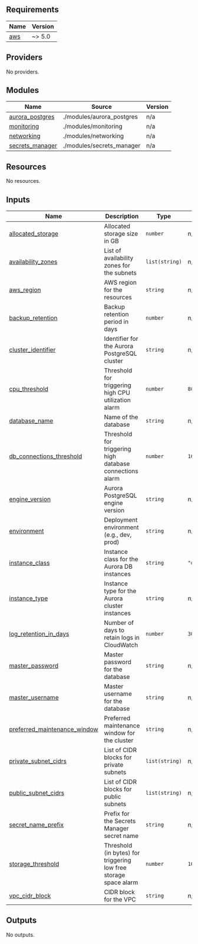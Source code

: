 <!-- BEGIN_TF_DOCS -->
## Requirements

| Name | Version |
|------|---------|
| <a name="requirement_aws"></a> [aws](#requirement\_aws) | ~> 5.0 |

## Providers

No providers.

## Modules

| Name | Source | Version |
|------|--------|---------|
| <a name="module_aurora_postgres"></a> [aurora\_postgres](#module\_aurora\_postgres) | ./modules/aurora_postgres | n/a |
| <a name="module_monitoring"></a> [monitoring](#module\_monitoring) | ./modules/monitoring | n/a |
| <a name="module_networking"></a> [networking](#module\_networking) | ./modules/networking | n/a |
| <a name="module_secrets_manager"></a> [secrets\_manager](#module\_secrets\_manager) | ./modules/secrets_manager | n/a |

## Resources

No resources.

## Inputs

| Name | Description | Type | Default | Required |
|------|-------------|------|---------|:--------:|
| <a name="input_allocated_storage"></a> [allocated\_storage](#input\_allocated\_storage) | Allocated storage size in GB | `number` | n/a | yes |
| <a name="input_availability_zones"></a> [availability\_zones](#input\_availability\_zones) | List of availability zones for the subnets | `list(string)` | n/a | yes |
| <a name="input_aws_region"></a> [aws\_region](#input\_aws\_region) | AWS region for the resources | `string` | n/a | yes |
| <a name="input_backup_retention"></a> [backup\_retention](#input\_backup\_retention) | Backup retention period in days | `number` | n/a | yes |
| <a name="input_cluster_identifier"></a> [cluster\_identifier](#input\_cluster\_identifier) | Identifier for the Aurora PostgreSQL cluster | `string` | n/a | yes |
| <a name="input_cpu_threshold"></a> [cpu\_threshold](#input\_cpu\_threshold) | Threshold for triggering high CPU utilization alarm | `number` | `80` | no |
| <a name="input_database_name"></a> [database\_name](#input\_database\_name) | Name of the database | `string` | n/a | yes |
| <a name="input_db_connections_threshold"></a> [db\_connections\_threshold](#input\_db\_connections\_threshold) | Threshold for triggering high database connections alarm | `number` | `100` | no |
| <a name="input_engine_version"></a> [engine\_version](#input\_engine\_version) | Aurora PostgreSQL engine version | `string` | n/a | yes |
| <a name="input_environment"></a> [environment](#input\_environment) | Deployment environment (e.g., dev, prod) | `string` | n/a | yes |
| <a name="input_instance_class"></a> [instance\_class](#input\_instance\_class) | Instance class for the Aurora DB instances | `string` | `"db.r5.large"` | no |
| <a name="input_instance_type"></a> [instance\_type](#input\_instance\_type) | Instance type for the Aurora cluster instances | `string` | n/a | yes |
| <a name="input_log_retention_in_days"></a> [log\_retention\_in\_days](#input\_log\_retention\_in\_days) | Number of days to retain logs in CloudWatch | `number` | `30` | no |
| <a name="input_master_password"></a> [master\_password](#input\_master\_password) | Master password for the database | `string` | n/a | yes |
| <a name="input_master_username"></a> [master\_username](#input\_master\_username) | Master username for the database | `string` | n/a | yes |
| <a name="input_preferred_maintenance_window"></a> [preferred\_maintenance\_window](#input\_preferred\_maintenance\_window) | Preferred maintenance window for the cluster | `string` | n/a | yes |
| <a name="input_private_subnet_cidrs"></a> [private\_subnet\_cidrs](#input\_private\_subnet\_cidrs) | List of CIDR blocks for private subnets | `list(string)` | n/a | yes |
| <a name="input_public_subnet_cidrs"></a> [public\_subnet\_cidrs](#input\_public\_subnet\_cidrs) | List of CIDR blocks for public subnets | `list(string)` | n/a | yes |
| <a name="input_secret_name_prefix"></a> [secret\_name\_prefix](#input\_secret\_name\_prefix) | Prefix for the Secrets Manager secret name | `string` | n/a | yes |
| <a name="input_storage_threshold"></a> [storage\_threshold](#input\_storage\_threshold) | Threshold (in bytes) for triggering low free storage space alarm | `number` | `1000000000` | no |
| <a name="input_vpc_cidr_block"></a> [vpc\_cidr\_block](#input\_vpc\_cidr\_block) | CIDR block for the VPC | `string` | n/a | yes |

## Outputs

No outputs.
<!-- END_TF_DOCS -->